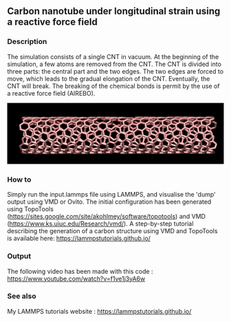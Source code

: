 ## Carbon nanotube under longitudinal strain using a reactive force field

### Description

The simulation consists of a single CNT in vacuum. At the beginning of the simulation, a few atoms are removed from the CNT. The CNT is divided into three parts: the central part and the two edges. The two edges are forced to move, which leads to the gradual elongation of the CNT. Eventually, the CNT will break. The breaking of the chemical bonds is permit by the use of a reactive force field (AIREBO). 

![Algorithm schema](./CNTunderdeformation.jpeg)

### How to

Simply run the input.lammps file using LAMMPS, and visualise the 'dump' output using VMD or Ovito. The initial configuration has been generated using TopoTools (https://sites.google.com/site/akohlmey/software/topotools) and VMD (https://www.ks.uiuc.edu/Research/vmd/). A step-by-step tutorial describing the generation of a carbon structure using VMD and TopoTools is available here: https://lammpstutorials.github.io/

### Output

The following video has been made with this code : https://www.youtube.com/watch?v=f1ve1j3yA6w

### See also

My LAMMPS tutorials website : https://lammpstutorials.github.io/


